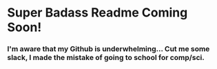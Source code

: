 # Super Badass Readme Coming Soon!

### I'm aware that my Github is underwhelming...  Cut me some slack, I made the mistake of going to school for comp/sci.

<!---
Indicaza/Indicaza is a ✨ special ✨ repository because its `README.md` (this file) appears on your GitHub profile.
You can click the Preview link to take a look at your changes.
--->

